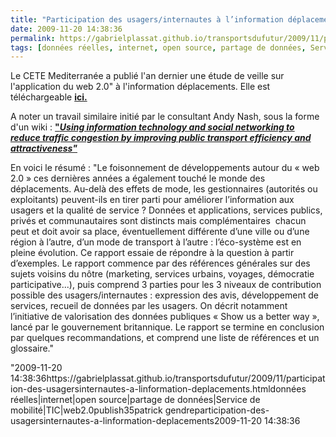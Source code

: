 ```yaml
---
title: "Participation des usagers/internautes à l’information déplacements"
date: 2009-11-20 14:38:36
permalink: https://gabrielplassat.github.io/transportsdufutur/2009/11/participation-des-usagersinternautes-a-linformation-deplacements.html
tags: [données réelles, internet, open source, partage de données, Service de mobilité, TIC, web2.0]
---
```


<p>Le CETE Mediterranée a publié l'an dernier une étude de veille sur l'application du web 2.0" à l'information déplacements. Elle est téléchargeable <strong><span style=""text-decoration: underline""><a href=""http://www.cete-mediterranee.fr/tt13/www/article.php3?id_article=195"">ici.</a></span></strong></p> <p>A noter un travail similaire initié par le consultant Andy Nash, sous la forme d'un wiki : <a href=""http://www.andynash.com/projects/busmeister/index.html""><strong>"<em>Using information technology and social networking to reduce traffic congestion by improving public transport efficiency and attractiveness"</em></strong></a></p> <p>En voici le résumé : "Le foisonnement de développements autour du « web 2.0 » ces dernières années a également touché le monde des déplacements. Au-delà des effets de mode, les gestionnaires (autorités ou exploitants) peuvent-ils en tirer parti pour améliorer l’information aux usagers et la qualité de service ? Données et applications, services publics, privés et communautaires sont distincts mais complémentaires  chacun peut et doit avoir sa place, éventuellement différente d’une ville ou d’une région à l’autre, d’un mode de transport à l’autre : l’éco-système est en pleine évolution. Ce rapport essaie de répondre à la question à partir d’exemples. Le rapport commence par des références générales sur des sujets voisins du nôtre (marketing, services urbains, voyages, démocratie participative...), puis comprend 3 parties pour les 3 niveaux de contribution possible des usagers/internautes : expression des avis, développement de services, recueil de données par les usagers. On décrit notamment l’initiative de valorisation des données publiques « Show us a better way », lancé par le gouvernement britannique. Le rapport se termine en conclusion par quelques recommandations, et comprend une liste de références et un glossaire."</p>"2009-11-20 14:38:36https://gabrielplassat.github.io/transportsdufutur/2009/11/participation-des-usagersinternautes-a-linformation-deplacements.htmldonnées réelles|internet|open source|partage de données|Service de mobilité|TIC|web2.0publish35patrick gendreparticipation-des-usagersinternautes-a-linformation-deplacements2009-11-20 14:38:36
